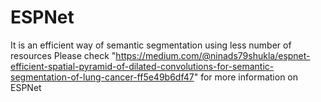 # ESPNet
It is an efficient way of semantic segmentation using less number of resources
Please check "https://medium.com/@ninads79shukla/espnet-efficient-spatial-pyramid-of-dilated-convolutions-for-semantic-segmentation-of-lung-cancer-ff5e49b6df47"
for more information on ESPNet
